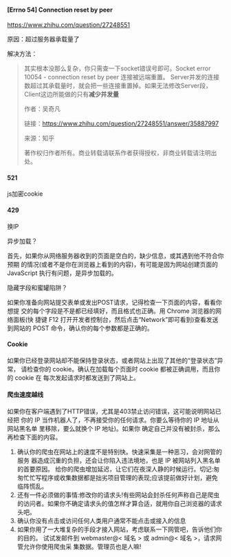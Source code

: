 #### [Errno 54] Connection reset by peer

https://www.zhihu.com/question/27248551

原因：超过服务器承载量了

解决方法：

> 其实根本没那么复杂，你只需查一下socket错误号即可。Socket error 10054 - connection reset by peer   连接被远端重置。 Server并发的连接数超过其承载量时，就会把一些连接重置掉。如果无法修改Server段，Client这边所能做的只有**减少并发量**
>
> 作者：吴奇凡
>
> 链接：https://www.zhihu.com/question/27248551/answer/35887997
>
> 来源：知乎
>
> 著作权归作者所有。商业转载请联系作者获得授权，非商业转载请注明出处。







#### 521

js加密cookie

#### 429

换IP

异步加载？

首先，如果你从网络服务器收到的页面是空白的，缺少信息，或其遇到他不符合你预期 的情况(或者不是你在浏览器上看到的内容)，有可能是因为网站创建页面的 JavaScript 执行有问题，是异步加载的。

隐藏字段和蜜罐陷阱？

如果你准备向网站提交表单或发出POST请求，记得检查一下页面的内容，看看你想提 交的每个字段是不是都已经填好，而且格式也正确。用 Chrome 浏览器的网络面板(快 捷键 F12 打开开发者控制台，然后点击“Network”即可看到)查看发送到网站的 POST 命令，确认你的每个参数都是正确的。 



#### Cookie

如果你已经登录网站却不能保持登录状态，或者网站上出现了其他的“登录状态”异常， 请检查你的 cookie。确认在加载每个页面时 cookie 都被正确调用，而且你的 cookie 在 每次发起请求时都发送到了网站上。 

#### 爬虫速度越线

如果你在客户端遇到了HTTP错误，尤其是403禁止访问错误，这可能说明网站已经把 你的 IP 当作机器人了，不再接受你的任何请求。你要么等待你的 IP 地址从网站黑名单 里移除，要么就换个 IP 地址)。如果你 确定自己并没有被封杀，那么再检查下面的内容。 

1.  确认你的爬虫在网站上的速度不是特别快。快速采集是一种恶习，会对网管的服务 器造成沉重的负担，还会让你陷入违法境地，也是 IP 被网站列入黑名单的首要原因。 给你的爬虫增加延迟，让它们在夜深人静的时候运行。切记:匆匆忙忙写程序或收集数据都是拙劣项目管理的表现;应该提前做好计划，避免临阵慌乱。
2.  还有一件必须做的事情:修改你的请求头!有些网站会封杀任何声称自己是爬虫的访问者。如果你不确定请求头的值怎样才算合适，就用你自己浏览器的请求头吧。
3. 确认你没有点击或访问任何人类用户通常不能点击或接入的信息
4. 如果你用了一大堆复杂的手段才接入网站，考虑联系一下网管吧，告诉他们你的目的。 试试发邮件到 webmaster@< 域名 > 或 admin@< 域名 >，请求网管允许你使用爬虫采 集数据。管理员也是人嘛! 